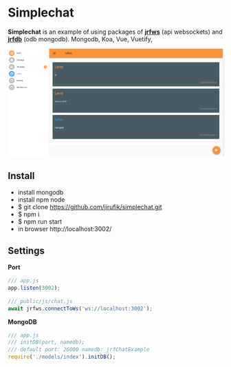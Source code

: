 # Simplechat

**Simplechat** is an example of using packages of [**jrfws**](https://github.com/jirufik/jrfws) (api websockets) and [**jrfdb**](https://github.com/jirufik/jrfdb) (odb mongodb). Mongodb, Koa, Vue, Vuetify,

![chat](chat.png)

## Install

* install mongodb
* install npm node
* $ git clone https://github.com/jirufik/simplechat.git
* $ npm i
* $ npm run start
* in browser http://localhost:3002/

## Settings

**Port**

```js
/// app.js
app.listen(3002);
```

```js
/// public/js/chat.js
await jrfws.connectToWs('ws://localhost:3002');
```

**MongoDB**

```js
/// app.js
/// initDB(port, namedb);
/// default port: 26000 namedb: jrfChatExample
require('./models/index').initDB();
```